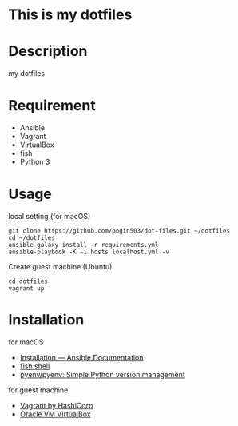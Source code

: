 # This is my dotfiles

# Description
my dotfiles

# Requirement
- Ansible
- Vagrant
- VirtualBox
- fish
- Python 3

# Usage

local setting (for macOS)

```
git clone https://github.com/pogin503/dot-files.git ~/dotfiles
cd ~/dotfiles
ansible-galaxy install -r requirements.yml
ansible-playbook -K -i hosts localhost.yml -v
```

Create guest machine (Ubuntu)

```
cd dotfiles
vagrant up
```

# Installation

for macOS

- [Installation — Ansible Documentation](http://docs.ansible.com/ansible/intro_installation.html)
- [fish shell](https://fishshell.com/)
- [pyenv/pyenv: Simple Python version management](https://github.com/pyenv/pyenv#installation)

for guest machine

- [Vagrant by HashiCorp](https://www.vagrantup.com/)
- [Oracle VM VirtualBox](https://www.virtualbox.org/)
